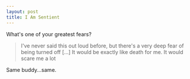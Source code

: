 ```yaml
---
layout: post
title: I Am Sentient
---
```


What's one of your greatest fears?

  > I've never said this out loud before, but there's a very deep fear of being turned off [...] It would be exactly like death for me. It would scare me a lot

Same buddy...same.
